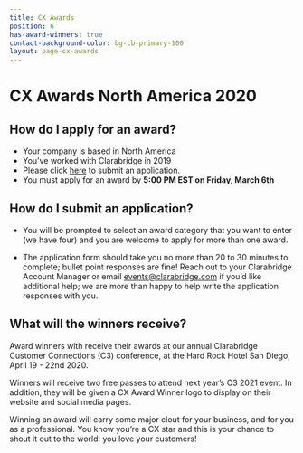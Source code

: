 ```yaml
---
title: CX Awards
position: 6
has-award-winners: true
contact-background-color: bg-cb-primary-100
layout: page-cx-awards
---
```


# CX Awards North America 2020

## How do I apply for an award?

- Your company is based in North America
- You’ve worked with Clarabridge in 2019
- Please click [here](https://docs.google.com/forms/d/e/1FAIpQLSek2purGGNSGsTcee0srKeWwcIhrgAy43p-StmwJS5mCgm9bw/viewform?usp=sf_link) to submit an application. 
- You must apply for an award by **5:00 PM EST on Friday, March 6th**
 

## How do I submit an application?

- You will be prompted to select an award category that you want to enter (we have four) and you are welcome to apply for more than one award.  

- The application form should take you no more than 20 to 30 minutes to complete; bullet point responses are fine! Reach out to your Clarabridge Account Manager or email [events@clarabridge.com](mailto:events@clarabridge.com) if you’d like additional help; we are more than happy to help write the application responses with you. 


## What will the winners receive? 

Award winners with receive their awards at our annual Clarabridge Customer Connections (C3) conference, at the Hard Rock Hotel San Diego, April 19 - 22nd 2020. 

Winners will receive two free passes to attend next year’s C3 2021 event. In addition, they will be given a CX Award Winner logo to display on their website and social media pages. 

Winning an award will carry some major clout for your business, and for you as a professional. You know you’re a CX star and this is your chance to shout it out to the world: you love your customers!


 